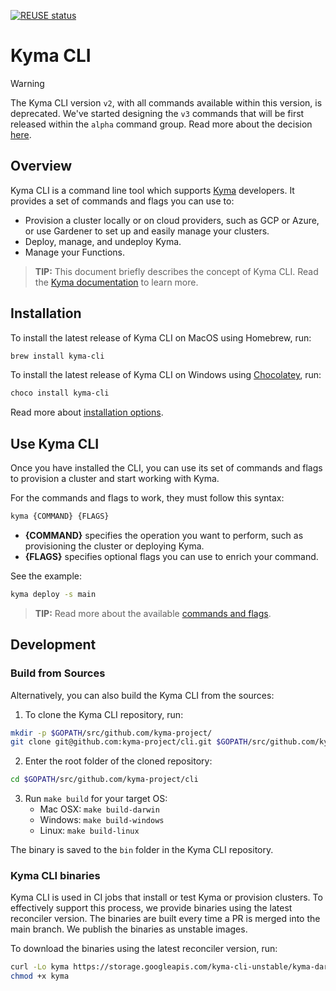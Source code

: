 [![REUSE status](https://api.reuse.software/badge/github.com/kyma-project/cli)](https://api.reuse.software/info/github.com/kyma-project/cli)

# Kyma CLI

> [!WARNING]
> The Kyma CLI version `v2`, with all commands available within this version, is deprecated. We've started designing the `v3` commands that will be first released within the `alpha` command group.
> Read more about the decision [here](https://github.com/kyma-project/community/issues/872).

## Overview

Kyma CLI is a command line tool which supports [Kyma](https://github.com/kyma-project/kyma) developers. It provides a set of commands and flags you can use to:

- Provision a cluster locally or on cloud providers, such as GCP or Azure, or use Gardener to set up and easily manage your clusters.
- Deploy, manage, and undeploy Kyma.
- Manage your Functions.

>**TIP:** This document briefly describes the concept of Kyma CLI. Read the [Kyma documentation](https://kyma-project.io/#/01-overview/ui/README?id=kyma-cli) to learn more.

## Installation

To install the latest release of Kyma CLI on MacOS using Homebrew, run:

```bash
brew install kyma-cli
```

To install the latest release of Kyma CLI on Windows using [Chocolatey](https://www.chocolatey.org), run:

```PowerShell
choco install kyma-cli
```

Read more about [installation options](https://kyma-project.io/#/04-operation-guides/operations/01-install-kyma-CLI).

## Use Kyma CLI

Once you have installed the CLI, you can use its set of commands and flags to provision a cluster and start working with Kyma.

For the commands and flags to work, they must follow this syntax:

```bash
kyma {COMMAND} {FLAGS}
```

- **{COMMAND}** specifies the operation you want to perform, such as provisioning the cluster or deploying Kyma.
- **{FLAGS}** specifies optional flags you can use to enrich your command.

See the example:

```bash
kyma deploy -s main
```

>**TIP:** Read more about the available [commands and flags](https://github.com/kyma-project/cli/tree/main/docs/gen-docs).

## Development

### Build from Sources

Alternatively, you can also build the Kyma CLI from the sources:

1. To clone the Kyma CLI repository, run:

```bash
mkdir -p $GOPATH/src/github.com/kyma-project/
git clone git@github.com:kyma-project/cli.git $GOPATH/src/github.com/kyma-project/cli
```

2. Enter the root folder of the cloned repository:

```bash
cd $GOPATH/src/github.com/kyma-project/cli
```

3. Run `make build` for your target OS:
    - Mac OSX: `make build-darwin`
    - Windows: `make build-windows`
    - Linux: `make build-linux`

The binary is saved to the `bin` folder in the Kyma CLI repository.

### Kyma CLI binaries

Kyma CLI is used in CI jobs that install or test Kyma or provision clusters. To effectively support this process, 
we provide binaries using the latest reconciler version. The binaries are built every time a PR is merged into the main branch. We publish the binaries as unstable images.

To download the binaries using the latest reconciler version, run:

```bash
curl -Lo kyma https://storage.googleapis.com/kyma-cli-unstable/kyma-darwin # kyma-linux, kyma-linux-arm, kyma.exe, or kyma-arm.exe
chmod +x kyma
```
